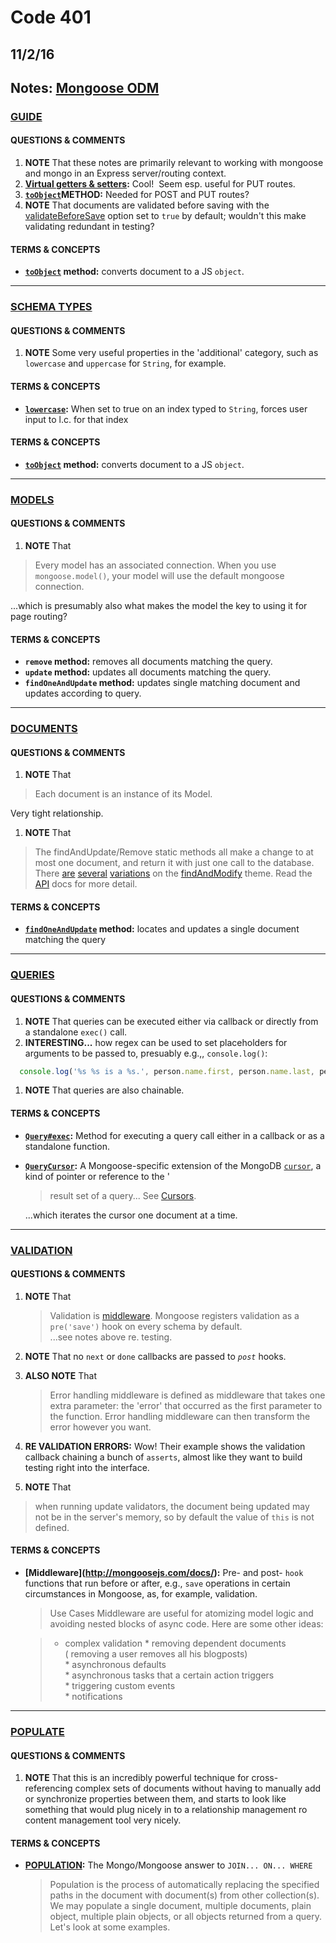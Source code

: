 # Code 401 
## 11/2/16
## Notes:  [Mongoose ODM](http://mongoosejs.com/docs/)


### [GUIDE](http://mongoosejs.com/docs/guide.html)
#### QUESTIONS & COMMENTS
1. **NOTE**  That these notes are primarily relevant to working with mongoose and mongo in an Express server/routing context.
1. **[Virtual getters & setters](http://mongoosejs.com/docs/guide.html):**  Cool!  Seem esp. useful for PUT routes.
1. **[`toObject`](http://mongoosejs.com/docs/guide.html)METHOD:**  Needed for POST and PUT routes?
1. **NOTE**  That documents are validated before saving with the [validateBeforeSave](http://mongoosejs.com/docs/guide.html) option set to `true` by default; wouldn't this make validating redundant in testing?


#### TERMS & CONCEPTS
  * **[`toObject`](http://mongoosejs.com/docs/api.html#document_Document-toObject) method:** converts document to a JS `object`.  

---     


### [SCHEMA TYPES](http://mongoosejs.com/docs/schematypes.html)
#### QUESTIONS & COMMENTS
1. **NOTE**  Some very useful properties in the 'additional' category, such as `lowercase` and `uppercase` for `String`, for example.


#### TERMS & CONCEPTS
  * **[`lowercase`](http://mongoosejs.com/docs/schematypes.html):** When set to true on an index typed to `String`, forces user input to l.c. for that index 


#### TERMS & CONCEPTS
  * **[`toObject`](http://mongoosejs.com/docs/api.html#document_Document-toObject) method:** converts document to a JS `object`.    


---     



### [MODELS](http://mongoosejs.com/docs/models.html)
#### QUESTIONS & COMMENTS
1. **NOTE**  That 
  > Every model has an associated connection. When you use `mongoose.model()`, your model will use the default mongoose connection.

  ...which is presumably also what makes the model the key to using it for page routing?


#### TERMS & CONCEPTS
  * **`remove` method:** removes all documents matching the query. 
  * **`update` method:** updates all documents matching the query. 
  * **`findOneAndUpdate` method:** updates single matching document and updates according to query. 


---     



### [DOCUMENTS](http://mongoosejs.com/docs/documents.html)
#### QUESTIONS & COMMENTS
1. **NOTE**  That     
  > Each document is an instance of its Model.  

  Very tight relationship.

1. **NOTE**  That     
  > The findAndUpdate/Remove static methods all make a change to at most one document, and return it with just one call to the database. There [are](http://mongoosejs.com/docs/api.html#model_Model.findByIdAndRemove) [several](http://mongoosejs.com/docs/api.html#model_Model.findOneAndUpdate) [variations](http://mongoosejs.com/docs/api.html#model_Model.findOneAndRemove) on the [findAndModify](http://www.mongodb.org/display/DOCS/findAndModify+Command) theme. Read the [API](http://mongoosejs.com/docs/api.html) docs for more detail.   


#### TERMS & CONCEPTS
  * **[`findOneAndUpdate`](http://mongoosejs.com/docs/api.html#model_Model.findOneAndUpdate) method:** locates and updates a single document matching the query 

---


### [QUERIES](http://mongoosejs.com/docs/queries.html)
#### QUESTIONS & COMMENTS
1. **NOTE**  That queries can be executed either via callback or directly from a standalone `exec()` call.
1. **INTERESTING...**  how regex can be used to set placeholders for arguments to be passed to, presuably e.g.,, `console.log()`:
  ```javascript
    console.log('%s %s is a %s.', person.name.first, person.name.last, person.occupation) //Space Ghost is a talk show host.

  ```     
1. **NOTE**  That queries are also chainable.


#### TERMS & CONCEPTS
  * **[`Query#exec`](http://mongoosejs.com/docs/api.html#query_Query-exec):** Method for executing a query call either in a callback or as a standalone function.
  * **[`QueryCursor`](http://mongoosejs.com/docs/api.html#querycursor-js):** A Mongoose-specific extension of the MongoDB [`cursor`](https://docs.mongodb.com/v3.0/reference/glossary/#term-cursor), a kind of pointer or reference to the '
    > result set of a query... See [Cursors](https://docs.mongodb.com/v3.0/reference/glossary/#term-cursor).    

    ...which iterates the cursor one document at a time.

---



### [VALIDATION](http://mongoosejs.com/docs/validation.html)
#### QUESTIONS & COMMENTS
1. **NOTE**  That  

    > Validation is [middleware](http://mongoosejs.com/docs/middleware.html). Mongoose registers validation as a `pre('save')` hook on every schema by default.     
  ...see notes above re. testing.
1. **NOTE**  That no `next` or `done` callbacks are passed to *`post`* hooks.
1. **ALSO NOTE**  That  

    > Error handling middleware is defined as middleware that takes one extra parameter: the 'error' that occurred as the first parameter to the function. Error handling middleware can then transform the error however you want.
1. **RE VALIDATION ERRORS:**  Wow!  Their example shows the validation callback chaining a bunch of `asserts`, almost like they want to build testing right into the interface.
1. **NOTE** That    
  > when running update validators, the document being updated may not be in the server's memory, so by default the value of `this` is not defined.


#### TERMS & CONCEPTS
  * **[Middleware](http://mongoosejs.com/docs/<middleware class="html"></middleware>):** Pre- and post- `hook` functions that run before or after, e.g., `save` operations in certain circumstances in Mongoose, as, for example, validation.     

      > Use Cases
      Middleware are useful for atomizing model logic and avoiding nested blocks of async code. Here are some other ideas:
         
      > * complex validation 
        * removing dependent documents    
          ( removing a user removes all his blogposts)  
        * asynchronous defaults  
        * asynchronous tasks that a certain action triggers  
        * triggering custom events  
        * notifications  


---



### [POPULATE](http://mongoosejs.com/docs/populate.html)
#### QUESTIONS & COMMENTS
1. **NOTE**  That this is an incredibly powerful technique for cross-referencing complex sets of documents without having to manually add or synchronize properties between them, and starts to look like something that would plug nicely in to a relationship management ro content management tool very nicely.


#### TERMS & CONCEPTS
  * **[POPULATION](htbject):** The Mongo/Mongoose answer to `JOIN... ON... WHERE`
    > Population is the process of automatically replacing the specified paths in the document with document(s) from other collection(s). We may populate a single document, multiple documents, plain object, multiple plain objects, or all objects returned from a query. Let's look at some examples.

